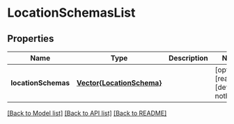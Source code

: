 # LocationSchemasList


## Properties
Name | Type | Description | Notes
------------ | ------------- | ------------- | -------------
**locationSchemas** | [**Vector{LocationSchema}**](LocationSchema.md) |  | [optional] [readonly] [default to nothing]


[[Back to Model list]](../README.md#models) [[Back to API list]](../README.md#api-endpoints) [[Back to README]](../README.md)


